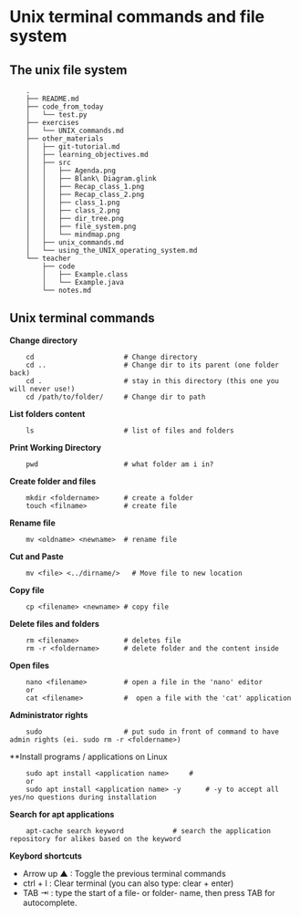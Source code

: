 <!-- JS use if these pages are used as githubpages. can be deleted if used elsewhere -->
<script src="https://code.jquery.com/jquery-3.2.1.min.js"></script>
<script src="../script.js"></script>


# Unix terminal commands and file system

## The unix file system

````
    .
    ├── README.md
    ├── code_from_today
    │   └── test.py
    ├── exercises
    │   └── UNIX_commands.md
    ├── other_materials
    │   ├── git-tutorial.md
    │   ├── learning_objectives.md
    │   ├── src
    │   │   ├── Agenda.png
    │   │   ├── Blank\ Diagram.glink
    │   │   ├── Recap_class_1.png
    │   │   ├── Recap_class_2.png
    │   │   ├── class_1.png
    │   │   ├── class_2.png
    │   │   ├── dir_tree.png
    │   │   ├── file_system.png
    │   │   └── mindmap.png
    │   ├── unix_commands.md
    │   └── using_the_UNIX_operating_system.md
    └── teacher
        ├── code
        │   ├── Example.class
        │   └── Example.java
        └── notes.md
````

## Unix terminal commands


**Change directory**

````
	cd                      # Change directory
	cd ..                   # Change dir to its parent (one folder back)
	cd .                    # stay in this directory (this one you will never use!)
	cd /path/to/folder/     # Change dir to path
````

**List folders content**
````
	ls                      # list of files and folders
````

**Print Working Directory**
````
	pwd                     # what folder am i in?
````

**Create folder and files**
````
	mkdir <foldername>      # create a folder
	touch <filname>         # create file

````


**Rename file**
````
	mv <oldname> <newname>  # rename file
````

**Cut and Paste**
````
	mv <file> <../dirname/>   # Move file to new location
````

**Copy file**
````
	cp <filename> <newname> # copy file 
````
**Delete files and folders**
````
	rm <filename>           # deletes file
	rm -r <foldername>      # delete folder and the content inside
````

**Open files**
````
	nano <filename>         # open a file in the 'nano' editor
	or
	cat <filename>          #  open a file with the 'cat' application

````

**Administrator rights**
````
	sudo                    # put sudo in front of command to have admin rights (ei. sudo rm -r <foldername>)
````
**Install programs / applications on Linux
````
	sudo apt install <application name>		# 
	or 
	sudo apt install <application name> -y  	# -y to accept all yes/no questions during installation

````

**Search for apt applications**
````
	apt-cache search keyword			# search the application repository for alikes based on the keyword    

````

**Keybord shortcuts**
* Arrow up ▲ : Toggle the previous terminal commands
* ctrl + l : Clear terminal (you can also type: clear + enter)
* TAB ⇥ : type the start of a file- or folder- name, then press TAB for autocomplete.






